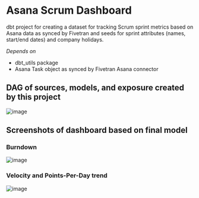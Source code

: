 # Asana Scrum Dashboard
dbt project for creating a dataset for tracking Scrum sprint metrics based on Asana data as synced by Fivetran and seeds for sprint attributes (names, start/end dates) and company holidays.

*Depends on*
- dbt_utils package
- Asana Task object as synced by Fivetran Asana connector

## DAG of sources, models, and exposure created by this project
![image](https://user-images.githubusercontent.com/38505252/222024419-fb1ed2eb-8834-4e95-b5f7-c99e96842a72.png)

## Screenshots of dashboard based on final model
### Burndown
![image](https://user-images.githubusercontent.com/38505252/222024833-f5214875-ebb1-4d8e-a34c-68ab5ccbe79b.png)

### Velocity and Points-Per-Day trend
![image](https://user-images.githubusercontent.com/38505252/222024984-744611d4-f8e9-4128-a3ab-cb06cf405ba0.png)
